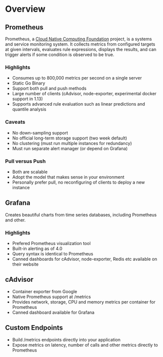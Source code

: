 # Overview

## Prometheus

Prometheus, a [Cloud Native Computing Foundation](https://cncf.io/) project, is a systems and service monitoring system. It collects metrics
from configured targets at given intervals, evaluates rule expressions,
displays the results, and can trigger alerts if some condition is observed
to be true.

### Highlights

- Consumes up to 800,000 metrics per second on a single server
- Static Go Binary
- Support both pull and push methods
- Large number of clients (cAdvisor, node-exporter, experimental docker support in 1.13)
- Supports advanced rule evaluation such as linear predictions and quantile analysis

### Caveats

- No down-sampling support
- No official long-term storage support (two week default)
- No clustering (must run multiple instances for redundancy)
- Must run separate alert manager (or depend on Grafana)

### Pull versus Push

- Both are scalable
- Adopt the model that makes sense in your environment
- Personally prefer pull, no reconfiguring of clients to deploy a new instance

## Grafana

Creates beautiful charts from time series databases, including Prometheus and other.

### Highlights

- Prefered Prometheus visualization tool
- Built-in alerting as of 4.0
- Query syntax is identical to Prometheus
- Canned dashboards for cAdvisor, node-exporter, Redis etc available on their website

## cAdvisor

- Container exporter from Google
- Native Prometheus support at /metrics
- Provides network, storage, CPU and memory metrics per container for Prometheus
- Canned dashboard available for Grafana

## Custom Endpoints

- Build /metrics endpoints directly into your application
- Expose metrics on latency, number of calls and other metrics directly to Prometheus


